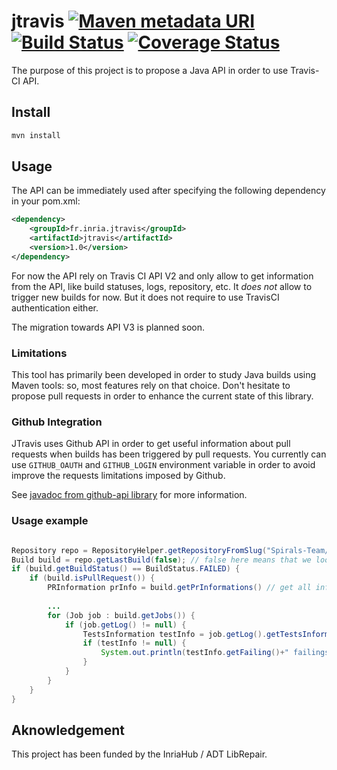 # jtravis [![Maven metadata URI](https://img.shields.io/maven-metadata/v/http/central.maven.org/maven2/fr/inria/jtravis/jtravis/maven-metadata.xml.svg)](http://search.maven.org/#search%7Cga%7C1%7Cg%3A%22fr.inria.jtravis%22%20AND%20a%3A%22jtravis%22) [![Build Status](https://travis-ci.org/Spirals-Team/jtravis.svg?branch=master)](https://travis-ci.org/Spirals-Team/jtravis) [![Coverage Status](https://coveralls.io/repos/github/Spirals-Team/jtravis/badge.svg?branch=master)](https://coveralls.io/github/Spirals-Team/jtravis?branch=master)

The purpose of this project is to propose a Java API in order to use Travis-CI API.

## Install

```bash
mvn install
```

## Usage

The API can be immediately used after specifying the following dependency in your pom.xml:

```xml
<dependency>
    <groupId>fr.inria.jtravis</groupId>
    <artifactId>jtravis</artifactId>
    <version>1.0</version>
</dependency>
```

For now the API rely on Travis CI API V2 and only allow to get information from the API, like build statuses, logs, repository, etc. 
It *does not* allow to trigger new builds for now. But it does not require to use TravisCI authentication either.

The migration towards API V3 is planned soon.

### Limitations

This tool has primarily been developed in order to study Java builds using Maven tools: so, most features rely on that choice. 
Don't hesitate to propose pull requests in order to enhance the current state of this library.

### Github Integration

JTravis uses Github API in order to get useful information about pull requests when builds has been triggered by pull requests. 
You currently can use `GITHUB_OAUTH` and `GITHUB_LOGIN` environment variable in order to avoid improve the requests limitations imposed by Github.

See [javadoc from github-api library](http://github-api.kohsuke.org/apidocs/org/kohsuke/github/GitHubBuilder.html#fromEnvironment--) for more information.

### Usage example

```java 

Repository repo = RepositoryHelper.getRepositoryFromSlug("Spirals-Team/jtravis");
Build build = repo.getLastBuild(false); // false here means that we looks for all builds, not only on master branch
if (build.getBuildStatus() == BuildStatus.FAILED) {
    if (build.isPullRequest()) {
        PRInformation prInfo = build.getPrInformations() // get all information on the pull request from Github API
        
        ... 
        for (Job job : build.getJobs()) {
            if (job.getLog() != null) {
                TestsInformation testInfo = job.getLog().getTestsInformation(); 
                if (testInfo != null) {
                    System.out.println(testInfo.getFailing()+" failings tests (on "+testInfo.getRunning()+" tests) on job "+job.getId());
                }
            }
        }
    }           
}
```

## Aknowledgement

This project has been funded by the InriaHub / ADT LibRepair.